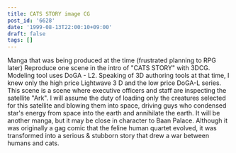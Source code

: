 ```yaml
---
title: CATS STORY image CG
post_id: '6628'
date: '1999-08-13T22:00:10+09:00'
draft: false
tags: []
---
```


Manga that was being produced at the time (frustrated planning to RPG later) Reproduce one scene in the intro of "CATS STORY" with 3DCG. Modeling tool uses DoGA - L2. Speaking of 3D authoring tools at that time, I knew only the high price Lightwave 3 D and the low price DoGA-L series. This scene is a scene where executive officers and staff are inspecting the satellite "Ark". I will assume the duty of loading only the creatures selected for this satellite and blowing them into space, driving guys who condensed star's energy from space into the earth and annihilate the earth. It will be another manga, but it may be close in character to Baan Palace. Although it was originally a gag comic that the feline human quartet evolved, it was transformed into a serious & stubborn story that drew a war between humans and cats.